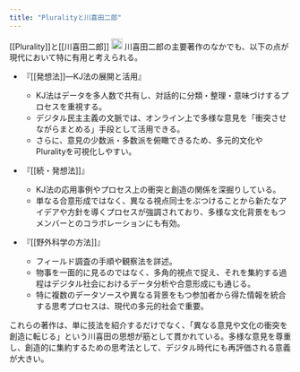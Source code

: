 ```yaml
---
title: "Pluralityと川喜田二郎"
---
```


[[Plurality]]と[[川喜田二郎]]
<img src='https://scrapbox.io/api/pages/nishio/o1 Pro/icon' alt='o1 Pro.icon' height="19.5"/>
川喜田二郎の主要著作のなかでも、以下の点が現代において特に有用と考えられる。

- 『[[発想法]]―KJ法の展開と活用』
    - KJ法はデータを多人数で共有し、対話的に分類・整理・意味づけするプロセスを重視する。
    - デジタル民主主義の文脈では、オンライン上で多様な意見を「衝突させながらまとめる」手段として活用できる。
    - さらに、意見の少数派・多数派を俯瞰できるため、多元的文化やPluralityを可視化しやすい。

- 『[[続・発想法]]』
    - KJ法の応用事例やプロセス上の衝突と創造の関係を深掘りしている。
    - 単なる合意形成ではなく、異なる視点同士をぶつけることから新たなアイデアや方針を導くプロセスが強調されており、多様な文化背景をもつメンバーとのコラボレーションにも有効。

- 『[[野外科学の方法]]』
    - フィールド調査の手順や観察法を詳述。
    - 物事を一面的に見るのではなく、多角的視点で捉え、それを集約する過程はデジタル社会におけるデータ分析や合意形成にも通じる。
    - 特に複数のデータソースや異なる背景をもつ参加者から得た情報を統合する思考プロセスは、現代の多元的社会で重要。

これらの著作は、単に技法を紹介するだけでなく、「異なる意見や文化の衝突を創造に転じる」という川喜田の思想が筋として貫かれている。多様な意見を尊重し、創造的に集約するための思考法として、デジタル時代にも再評価される意義が大きい。
